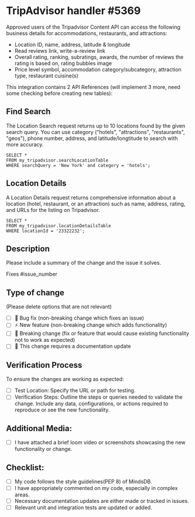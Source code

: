 # TripAdvisor handler #5369

Approved users of the Tripadvisor Content API can access the following business details for accommodations, restaurants, and attractions:

- Location ID, name, address, latitude & longitude
- Read reviews link, write-a-review link
- Overall rating, ranking, subratings, awards, the number of reviews the rating is based on, rating bubbles image
- Price level symbol, accommodation category/subcategory, attraction type, restaurant cuisine(s)

This integration contains 2 API References (will implement 3 more, need some checking before creating new tables):

## Find Search

The Location Search request returns up to 10 locations found by the given search query.
You can use category ("hotels", "attractions", "restaurants", "geos"), phone number, address, and latitude/longtitude to search with more accuracy.

```
SELECT *
FROM my_tripadvisor.searchLocationTable
WHERE searchQuery = 'New York' and category = 'hotels';
```

## Location Details

A Location Details request returns comprehensive information about a location (hotel, restaurant, or an attraction) such as name, address, rating, and URLs for the listing on Tripadvisor.

```
SELECT *
FROM my_tripadvisor.locationDetailsTable
WHERE locationId = '23322232';
```

## Description

Please include a summary of the change and the issue it solves.

Fixes #issue_number

## Type of change

(Please delete options that are not relevant)

- [ ] 🐛 Bug fix (non-breaking change which fixes an issue)
- [ ] ⚡ New feature (non-breaking change which adds functionality)
- [ ] 📢 Breaking change (fix or feature that would cause existing functionality not to work as expected)
- [ ] 📄 This change requires a documentation update

## Verification Process

To ensure the changes are working as expected:

- [ ] Test Location: Specify the URL or path for testing.
- [ ] Verification Steps: Outline the steps or queries needed to validate the change. Include any data, configurations, or actions required to reproduce or see the new functionality.

## Additional Media:

- [ ] I have attached a brief loom video or screenshots showcasing the new functionality or change.

## Checklist:

- [ ] My code follows the style guidelines(PEP 8) of MindsDB.
- [ ] I have appropriately commented on my code, especially in complex areas.
- [ ] Necessary documentation updates are either made or tracked in issues.
- [ ] Relevant unit and integration tests are updated or added.
